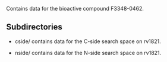 Contains data for the bioactive compound F3348-0462.

## Subdirectories

- cside/ contains data for the C-side search space on rv1821.

- nside/ contains data for the N-side search space on rv1821.

